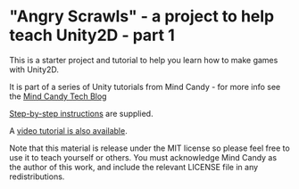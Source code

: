 "Angry Scrawls" - a project to help teach Unity2D - part 1
==========================================================

This is a starter project and tutorial to help you learn how to make games with Unity2D.

It is part of a series of Unity tutorials from Mind Candy - for more info see the [Mind Candy Tech Blog](http://tech.mindcandy.com/)

[Step-by-step instructions](AngryScrawlsInstructions.pdf) are supplied. 

A [video tutorial is also available](http://youtu.be/yeMP2hWsL0o).

Note that this material is release under the MIT license so please feel free to use it to teach yourself or others. You must acknowledge Mind Candy as the author of this work, and include the relevant LICENSE file in any redistributions.

